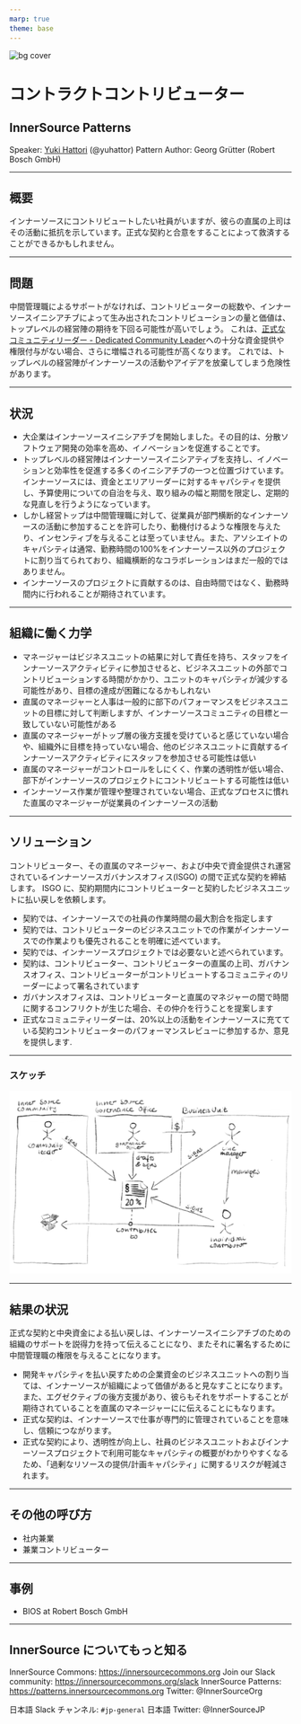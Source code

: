 ```yaml
---
marp: true
theme: base
---
```


<!--
class: isccover
-->

![bg cover](../assets/img/isccover2.png)

# コントラクトコントリビューター

## InnerSource Patterns

Speaker: [Yuki Hattori]() (@yuhattor)
Pattern Author: Georg Grütter (Robert Bosch GmbH)

---

<!--
header: '**InnerSource Patterns: コントラクトコントリビューター**'
paginate: true
class: slides
footer: '@yuhattor'
-->

## 概要

インナーソースにコントリビュートしたい社員がいますが、彼らの直属の上司はその活動に抵抗を示しています。正式な契約と合意をすることによって救済することができるかもしれません。

---

## 問題

中間管理職によるサポートがなければ、コントリビューターの総数や、インナーソースイニシアチブによって生み出されたコントリビューションの量と価値は、トップレベルの経営陣の期待を下回る可能性が高いでしょう。
これは、[正式なコミュニティリーダー - Dedicated Community Leader](dedicated-community-leader.md)への十分な資金提供や権限付与がない場合、さらに増幅される可能性が高くなります。
これでは、トップレベルの経営陣がインナーソースの活動やアイデアを放棄してしまう危険性があります。

---

## 状況

* 大企業はインナーソースイニシアチブを開始しました。その目的は、分散ソフトウェア開発の効率を高め、イノベーションを促進することです。
* トップレベルの経営陣はインナーソースイニシアティブを支持し、イノベーションと効率性を促進する多くのイニシアチブの一つと位置づけています。インナーソースには、資金とエリアリーダーに対するキャパシティを提供し、予算使用についての自治を与え、取り組みの幅と期間を限定し、定期的な見直しを行うようになっています。
* しかし経営トップは中間管理職に対して、従業員が部門横断的なインナーソースの活動に参加することを許可したり、動機付けるような権限を与えたり、インセンティブを与えることは至っていません。また、アソシエイトのキャパシティは通常、勤務時間の100%をインナーソース以外のプロジェクトに割り当てられており、組織横断的なコラボレーションはまだ一般的ではありません。
* インナーソースのプロジェクトに貢献するのは、自由時間ではなく、勤務時間内に行われることが期待されています。

<!--

ある大企業が、インナーソースイニシアチブを開始しました。このイニシアチブの主な目標は、分散ソフトウェア開発の効率を高め、トピックやビジネスユニットに関係なく、すべての社員がインナーソースプロジェクトに自発的にコントリビュートできるようにすることで、イノベーションを促進することです。

トップレベルの経営陣は、インナーソースイニシアティブを支持し、ボード上にあります。彼らにとって、インナーソースイニシアチブは、イノベーションと効率性を促進するための多くのイニシアチブの1つに過ぎませんが。彼らは、インナーソースに資金とエリアリーダーに対するキャパシティを提供し、予算がどのように使用されるかについて主に自治を与えています。また、取り組みの幅と期間を限定し、期待通りの成果が得られることが証明されるまで、定期的な見直しも行っています ([レビュー委員会](./review-committee.md)を参照)。 経営トップ層は、様々な社内会議でインナーソースを支持することを表明しています。

しかし経営トップは、中間管理職に対して、従業員が部門横断的なインナーソースの活動に参加することを許可したり、動機付けるような権限を与えたり、インセンティブを与えるまでには至っていません。さらに、すべてのアソシエイトのキャパシティは、通常、勤務時間の100％をインナーソース以外のプロジェクトに割り当てられています。組織横断的なコラボレーションはまだ一般的ではなく、直属マネージャーは通常、自分の組織外に目標を持っていません。
一方で、インナーソースのプロジェクトに貢献するのは、自由時間ではなく、勤務時間内に行われることが期待されています。
-->

---

## 組織に働く力学

* マネージャーはビジネスユニットの結果に対して責任を持ち、スタッフをインナーソースアクティビティに参加させると、ビジネスユニットの外部でコントリビューションする時間がかかり、ユニットのキャパシティが減少する可能性があり、目標の達成が困難になるかもしれない
* 直属のマネージャーと人事は一般的に部下のパフォーマンスをビジネスユニットの目標に対して判断しますが、インナーソースコミュニティの目標と一致していない可能性がある
* 直属のマネージャーがトップ層の後方支援を受けていると感じていない場合や、組織外に目標を持っていない場合、他のビジネスユニットに貢献するインナーソースアクティビティにスタッフを参加させる可能性は低い
* 直属のマネージャーがコントロールをしにくく、作業の透明性が低い場合、部下がインナーソースのプロジェクトにコントリビュートする可能性は低い
* インナーソース作業が管理や整理されていない場合、正式なプロセスに慣れた直属のマネージャーが従業員のインナーソースの活動

<!--
* マネージャーは、ビジネスユニットの結果に対して責任を負います。 スタッフをインナーソースアクティビティに参加させると、ビジネスユニットの外部でコントリビューションすることに時間を費やす可能性があり、ユニットのキャパシティが効果的に減少します。 これにより、マネージャーが目標を達成または超えることが難しくなる可能性があります。
* 直属のマネージャーと人事は、一般的に部下のパフォーマンスをビジネスユニットの目標に対して判断します。これは、インナーソースコミュニティの目標と一致していない可能性があります。
* 直属のマネージャーがトップ層の後方支援を受けていると思っていない場合、他のビジネスユニットに貢献するインナーソースアクティビティにスタッフを参加させる可能性は低くなります。
* 直属のマネージャーがコントロールしにくく、さらに作業の透明性が低い場合、彼ら・彼女らの部下がインナーソースのプロジェクトにコントリビュートできる可能性は低くなります。
* インナーソースでの正式な作業が管理および整理されていないほど、正式なプロセスに慣れている直属のマネージャーが、従業員のインナーソースの活動へのコントリビューションを承認する可能性は低くなります。
* 社員はインナーソースプロジェクトへのコントリビューションに多くの時間を費やしますが、それらの活動は彼・彼女の日常業務に利益をもたらすことはありません。そのため、彼のビジネスユニットのチームメイトの作業負荷が増加してしまいます。
* 個々のコントリビューターは、おそらく社内の専門的なネットワークを強化し、彼ら・彼女らのコントリビューションの技術分野における知識と経験を得るための機会としてインナーソースに参加することを検討しています。
-->

---

## ソリューション

コントリビューター、その直属のマネージャー、および中央で資金提供され運営されているインナーソースガバナンスオフィス(ISGO) の間で正式な契約を締結します。 ISGO に、契約期間内にコントリビューターと契約したビジネスユニットに払い戻しを依頼します。

* 契約では、インナーソースでの社員の作業時間の最大割合を指定します
* 契約では、コントリビューターのビジネスユニットでの作業がインナーソースでの作業よりも優先されることを明確に述べています。
* 契約では、インナーソースプロジェクトでは必要ないと述べられています。
* 契約は、コントリビューター、コントリビューターの直属の上司、ガバナンスオフィス、コントリビューターがコントリビュートするコミュニティのリーダーによって署名されています
* ガバナンスオフィスは、コントリビューターと直属のマネジャーの間で時間に関するコンフリクトが生じた場合、その仲介を行うことを提案します
* 正式なコミュニティリーダーは、20%以上の活動をインナーソースに充てている契約コントリビューターのパフォーマンスレビューに参加するか、意見を提供します.

<!--
* 契約では、インナーソースで社員の作業時間の最大割合を指定します。
* 契約では、コントリビューターのビジネスユニットでの作業がインナーソースでの作業よりも優先されることを明確に述べています。
* 契約では、契約で指定された最大割合の作業量をインナーソースプロジェクトでで必要はないことを述べています。
* 契約では、コントリビューター、コントリビューターの直属の上司、ガバナンスオフィス、コントリビューターがコントリビュートするコミュニティの[正式なコミュニティリーダー](dedicated-community-leader.md)によって署名されています。
* ガバナンスオフィスは、コントリビューターと直属のマネジャーの間で時間に関するコンフリクトが生じた場合、その仲介を行うことを提案します。
* [正式なコミュニティリーダー](dedicated-community-leader.md)は、20%以上の活動をインナーソースに充てている契約コントリビューターのパフォーマンスレビューに参加するか、意見を提供します。
-->
---

### スケッチ

![bg right:60% width:85%](../assets/img/contracted-contributor.png)

---

## 結果の状況

正式な契約と中央資金による払い戻しは、インナーソースイニシアチブのための組織のサポートを説得力を持って伝えることになり、またそれに署名するために中間管理職の権限を与えることになります。

* 開発キャパシティを払い戻すための企業資金のビジネスユニットへの割り当ては、インナーソースが組織によって価値があると見なすことになります。また、エグゼクティブの後方支援があり、彼らもそれをサポートすることが期待されていることを直属のマネージャーにに伝えることにもなります。
* 正式な契約は、インナーソースで仕事が専門的に管理されていることを意味し、信頼につながります。
* 正式な契約により、透明性が向上し、社員のビジネスユニットおよびインナーソースプロジェクトで利用可能なキャパシティの概要がわかりやすくなるため、「過剰なリソースの提供/計画キャパシティ」に関するリスクが軽減されます。

<!--
正式な契約は、コントリビューターやコミュニティにとっても有益です。

* 安定したコントリビューターのグループがあれば、そのうちの何人かが最終的に[トラステッドコミッター](./trusted-committer.md) のロールに到達する可能性が高くなります。
* 正式な契約は、インナーソースの活動への参加に関連するコンフリクトを解決するための基礎を提供します。(注: 調停は、対応する文化を持つ一部の企業のみに成功する可能性が高いことにご注意ください)
-->

---

## その他の呼び方

* 社内兼業
* 兼業コントリビューター

---

## 事例

* BIOS at Robert Bosch GmbH

---

## InnerSource についてもっと知る

InnerSource Commons: https://innersourcecommons.org
Join our Slack community: https://innersourcecommons.org/slack
InnerSource Patterns: https://patterns.innersourcecommons.org
Twitter: @InnerSourceOrg

日本語 Slack チャンネル: ```#jp-general```
日本語 Twitter: @InnerSourceJP

